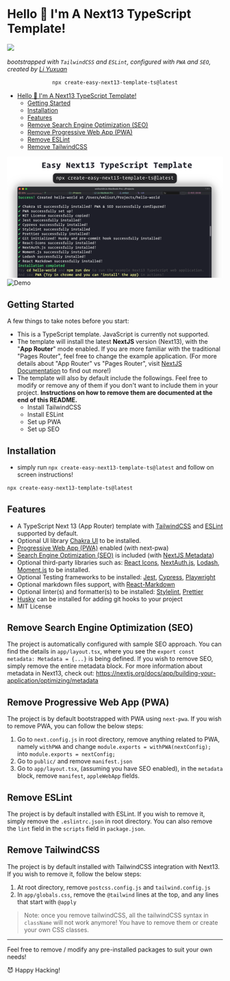# Hello 👋 I'm A Next13 TypeScript Template!

<a href="https://www.npmjs.com/package/create-easy-next13-template-ts" target="__blank"><img src="https://img.shields.io/badge/-NPM%20Package%3A_create--easy--next13--template--ts-orange?logo=npm" /></a>

_bootstrapped with `TailwindCSS` and `ESLint`, configured with `PWA` and `SEO`, created by [Li Yuxuan](https://xmliszt.github.io)_

<center>

```bash
npx create-easy-next13-template-ts@latest
```

</center>

- [Hello 👋 I'm A Next13 TypeScript Template!](#hello--im-a-next13-typescript-template)
  - [Getting Started](#getting-started)
  - [Installation](#installation)
  - [Features](#features)
  - [Remove Search Engine Optimization (SEO)](#remove-search-engine-optimization-seo)
  - [Remove Progressive Web App (PWA)](#remove-progressive-web-app-pwa)
  - [Remove ESLint](#remove-eslint)
  - [Remove TailwindCSS](#remove-tailwindcss)

![Poster](poster.png)
![Demo](demo.gif)

## Getting Started

A few things to take notes before you start:

- This is a TypeScript template. JavaScript is currently not supported.
- The template will install the latest **NextJS** version (Next13), with the "**App Router**" mode enabled. If you are more familiar with the traditional "Pages Router", feel free to change the example application. (For more details about "App Router" vs "Pages Router", visit [NextJS Documentation](https://nextjs.org/docs) to find out more!)
- The template will also by default include the followings. Feel free to modify or remove any of them if you don't want to include them in your project. **Instructions on how to remove them are documented at the end of this README.**
  - Install TailwindCSS
  - Install ESLint
  - Set up PWA
  - Set up SEO

## Installation

- simply run `npx create-easy-next13-template-ts@latest` and follow on screen instructions!

```bash
npx create-easy-next13-template-ts@latest
```

## Features

- A TypeScript Next 13 (App Router) template with
  [TailwindCSS](https://tailwindcss.com) and [ESLint](https://eslint.org) supported by default.
- Optional UI library [Chakra UI](https://chakra-ui.com) to be installed.
- [Progressive Web App (PWA)](https://developer.mozilla.org/en-US/docs/Web/Progressive_web_apps) enabled (with next-pwa)
- [Search Engine Optimization (SEO)](https://support.google.com/webmasters/answer/7451184?hl=en/) is included (with [NextJS Metadata](https://nextjs.org/docs/app/building-your-application/optimizing/metadata))
- Optional third-party libraries such as: [React Icons](https://react-icons.github.io/react-icons/), [NextAuth.js](https://next-auth.js.org), [Lodash](https://lodash.com), [Moment.js](https://momentjs.com) to be installed.
- Optional Testing frameworks to be installed: [Jest](https://jestjs.io), [Cypress](https://www.cypress.io), [Playwright](https://playwright.dev)
- Optional markdown files support, with [React-Markdown](https://github.com/remarkjs/react-markdown)
- Optional linter(s) and formatter(s) to be installed: [Stylelint](https://github.com/remarkjs/react-markdown), [Prettier](https://prettier.io)
- [Husky](https://typicode.github.io/husky/) can be installed for adding git hooks to your project
- MIT License

## Remove Search Engine Optimization (SEO)

The project is automatically configured with sample SEO approach. You can find the details in `app/layout.tsx`, where you see the `export const metadata: Metadata = {...}` is being defined. If you wish to remove SEO, simply remove the entire metadata block. For more information about metadata in Next13, check out: https://nextjs.org/docs/app/building-your-application/optimizing/metadata

## Remove Progressive Web App (PWA)

The project is by default bootstrapped with PWA using `next-pwa`. If you wish to remove PWA, you can follow the below steps:

1. Go to `next.config.js` in root directory, remove anything related to PWA, namely `withPWA` and change `module.exports = withPWA(nextConfig);` into `module.exports = nextConfig;`
2. Go to `public/` and remove `manifest.json`
3. Go to `app/layout.tsx`, (assuming you have SEO enabled), in the `metadata` block, remove `manifest`, `appleWebApp` fields.

## Remove ESLint

The project is by default installed with ESLint. If you wish to remove it, simply remove the `.eslintrc.json` in root directory. You can also remove the `lint` field in the `scripts` field in `package.json`.

## Remove TailwindCSS

The project is by default installed with TailwindCSS integration with Next13. If you wish to remove it, follow the below steps:

1. At root directory, remove `postcss.config.js` and `tailwind.config.js`
2. In `app/globals.css`, remove the `@tailwind` lines at the top, and any lines that start with `@apply`

> Note: once you remove tailwindCSS, all the tailwindCSS syntax in `className` will not work anymore! You have to remove them or create your own CSS classes.

---

Feel free to remove / modify any pre-installed packages to suit your own needs!

😈 Happy Hacking!
